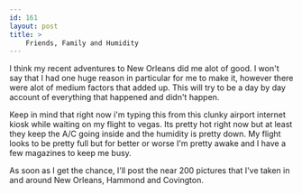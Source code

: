 ```yaml
---
id: 161
layout: post
title: >
    Friends, Family and Humidity
---
```


I think my recent adventures to New Orleans did me alot of good. I won't say that I had one huge reason in particular for me to make it, however there were alot of medium factors that added up. This will try to be a day by day account of everything that happened and didn't happen.

Keep in mind that right now i'm typing this from this clunky airport internet kiosk while waiting on my flight to vegas. Its pretty hot right now but at least they keep the A/C going inside and the humidity is pretty down. My flight looks to be pretty full but for better or worse I'm pretty awake and I have a few magazines to keep me busy.

As soon as I get the chance, I'll post the near 200 pictures that I've taken in and around New Orleans, Hammond and Covington.
